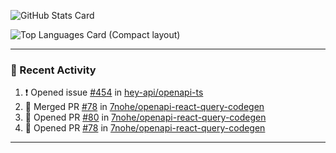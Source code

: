 ![GitHub Stats Card](https://github-readme-stats.vercel.app/api?username=7nohe&count_private=true&theme=react)

![Top Languages Card (Compact layout)](https://github-readme-stats.vercel.app/api/top-langs/?username=7nohe&layout=compact&theme=react)

---

### :koala: Recent Activity

<!--START_SECTION:activity-->
1. ❗ Opened issue [#454](https://github.com/hey-api/openapi-ts/issues/454) in [hey-api/openapi-ts](https://github.com/hey-api/openapi-ts)
2. 🎉 Merged PR [#78](https://github.com/7nohe/openapi-react-query-codegen/pull/78) in [7nohe/openapi-react-query-codegen](https://github.com/7nohe/openapi-react-query-codegen)
3. 💪 Opened PR [#80](https://github.com/7nohe/openapi-react-query-codegen/pull/80) in [7nohe/openapi-react-query-codegen](https://github.com/7nohe/openapi-react-query-codegen)
4. 💪 Opened PR [#78](https://github.com/7nohe/openapi-react-query-codegen/pull/78) in [7nohe/openapi-react-query-codegen](https://github.com/7nohe/openapi-react-query-codegen)
<!--END_SECTION:activity-->

---
